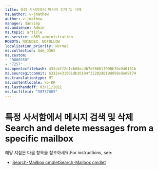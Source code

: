 ```yaml
---
title: 특정 사서함에서 메시지 검색 및 삭제
ms.author: v-jmathew
author: v-jmathew
manager: dansimp
ms.audience: Admin
ms.topic: article
ms.service: o365-administration
ROBOTS: NOINDEX, NOFOLLOW
localization_priority: Normal
ms.collection: Adm_O365
ms.custom:
- "9000260"
- "7257"
ms.openlocfilehash: 433cbff2c1cb68ecdb7d58661f998b70e946181b
ms.sourcegitcommit: 6312ee31561db36104f32282d019d069ede69174
ms.translationtype: MT
ms.contentlocale: ko-KR
ms.lasthandoff: 03/11/2021
ms.locfileid: "50737005"
---
```

# <a name="search-and-delete-messages-from-a-specific-mailbox"></a><span data-ttu-id="0b64b-102">특정 사서함에서 메시지 검색 및 삭제</span><span class="sxs-lookup"><span data-stu-id="0b64b-102">Search and delete messages from a specific mailbox</span></span>

<span data-ttu-id="0b64b-103">해당 지침은 다음 항목을 참조하세요.</span><span class="sxs-lookup"><span data-stu-id="0b64b-103">For instructions, see:</span></span>

* [<span data-ttu-id="0b64b-104">Search-Mailbox cmdlet</span><span class="sxs-lookup"><span data-stu-id="0b64b-104">Search-Mailbox cmdlet</span></span>](https://docs.microsoft.com/powershell/module/exchange/mailboxes/search-mailbox)

